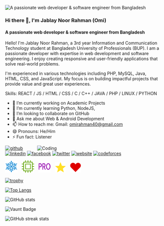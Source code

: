 ![A passionate web developer & software engineer from Bangladesh](https://media.licdn.com/dms/image/v2/D5616AQEL0696nX3_Bg/profile-displaybackgroundimage-shrink_350_1400/B56ZXM.7QcGsAY-/0/1742900806675?e=1748476800&v=beta&t=X18tUQsJDPH9A7BfzecsYFQSX2py2D7XgoelLcuuLxk)

### Hi there 👋, I'm Jablay Noor Rahman (Omi)
#### A passionate web developer & software engineer from Bangladesh

Hello! I'm Jablay Noor Rahman, a 3rd year Information and Communication Technology student at Bangladesh University of Professionals (BUP). I am a passionate developer with expertise in web development and software engineering. I enjoy creating responsive and user-friendly applications that solve real-world problems.

I'm experienced in various technologies including PHP, MySQL, Java, HTML, CSS, and JavaScript. My focus is on building impactful projects that provide value and great user experiences.



Skills:  REACT / JS / HTML / CSS / C / C++ / JAVA / PHP / LINUX / PYTHON

- 🔭 I’m currently working on Academic Projects 
- 🌱 I’m currently learning Python, NodeJS, 
- 👯 I’m looking to collaborate on GitHub 
- 💬 Ask me about Web & Android Development 
- 📫 How to reach me: Gmail: omirahman40@gmail.com 
- 😄 Pronouns: He/Him 
- ⚡ Fun fact: Listener

<img align="right" alt="Coding" width="400" src="https://www.google.com/imgres?q=animated%20software%20engineer%20coding%20gif&imgurl=https%3A%2F%2Fcamo.githubusercontent.com%2F4d9f5ecceb711eec6e2018f38a5677dc657c9738d4a65ba3b928c41c0a45b439%2F68747470733a2f2f6d69726f2e6d656469756d2e636f6d2f6d61782f313336302f302a37513379765349765f7430696f4a2d5a2e676966&imgrefurl=https%3A%2F%2Fgithub.com%2Frudrabarad%2FGifs&docid=CJdgcKdcN0j58M&tbnid=zhjSEq0Xd_DH7M&vet=12ahUKEwidl7r-rqWMAxVBcvUHHVW-Gd4QM3oECBkQAA..i&w=680&h=428&hcb=2&ved=2ahUKEwidl7r-rqWMAxVBcvUHHVW-Gd4QM3oECBkQAA">


[<img src='https://cdn.jsdelivr.net/npm/simple-icons@3.0.1/icons/github.svg' alt='github' height='40'>](https://github.com/omijr123)  [<img src='https://cdn.jsdelivr.net/npm/simple-icons@3.0.1/icons/linkedin.svg' alt='linkedin' height='40'>](https://www.linkedin.com/in/jablay-noor-rahman-a568bb228//)  [<img src='https://cdn.jsdelivr.net/npm/simple-icons@3.0.1/icons/facebook.svg' alt='facebook' height='40'>](https://www.facebook.com/omi.rahnan)  [<img src='https://cdn.jsdelivr.net/npm/simple-icons@3.0.1/icons/twitter.svg' alt='twitter' height='40'>](https://twitter.com/OmiRahmanJr1)  [<img src='https://cdn.jsdelivr.net/npm/simple-icons@3.0.1/icons/icloud.svg' alt='website' height='40'>](https://splendorous-fox-2992d1.netlify.app/#projects)  [<img src='https://cdn.jsdelivr.net/npm/simple-icons@3.0.1/icons/codeforces.svg' alt='codeforces' height='40'>](omirahman18)  

<a href='https://archiveprogram.github.com/'><img src='https://raw.githubusercontent.com/acervenky/animated-github-badges/master/assets/acbadge.gif' width='40' height='40'></a> <a href='https://docs.github.com/en/developers'><img src='https://raw.githubusercontent.com/acervenky/animated-github-badges/master/assets/devbadge.gif' width='40' height='40'></a> <a href='https://github.com/pricing'><img src='https://raw.githubusercontent.com/acervenky/animated-github-badges/master/assets/pro.gif' width='40' height='40'></a> <a href='https://stars.github.com/'><img src='https://raw.githubusercontent.com/acervenky/animated-github-badges/master/assets/starbadge.gif' width='35' height='35'></a> <a href='https://docs.github.com/en/github/supporting-the-open-source-community-with-github-sponsors'><img src='https://raw.githubusercontent.com/acervenky/animated-github-badges/master/assets/sponsorbadge.gif' width='35' height='35'></a> 

[![trophy](https://github-profile-trophy.vercel.app/?username=omijr123)](https://github.com/ryo-ma/github-profile-trophy)

[![Top Langs](https://github-readme-stats.vercel.app/api/top-langs/?username=omijr123)](https://github.com/anuraghazra/github-readme-stats)

![GitHub stats](https://github-readme-stats.vercel.app/api?username=omijr123&show_icons=true&count_private=true)  

![Vaunt Badge](https://api.vaunt.dev/v1/github/entities/omijr123/contributions?format=svg&private=true)  

![GitHub streak stats](https://streak-stats.demolab.com/?user=omijr123)  

